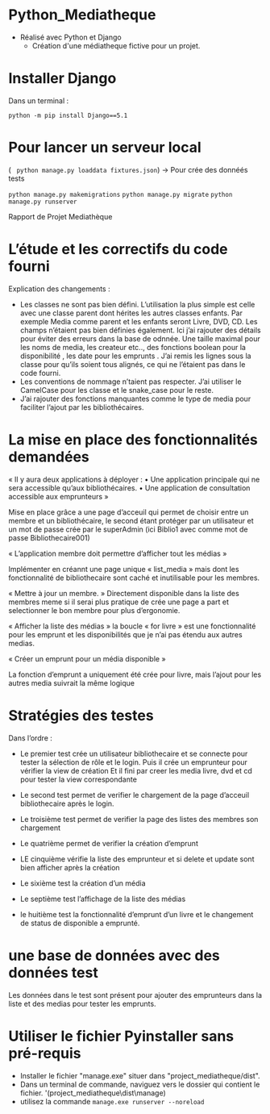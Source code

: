 # Python_Mediatheque

- Réalisé avec Python et Django
  - Création d'une médiatheque fictive pour un projet.

# Installer Django

Dans un terminal : 

`python -m pip install Django==5.1`

# Pour lancer un serveur local

( ` python manage.py loaddata fixtures.json`) -> Pour crée des donnéés tests

`python manage.py makemigrations`
`python manage.py migrate`
`python manage.py runserver`


Rapport de Projet
Mediathèque


 # L’étude et les correctifs du code fourni 

Explication des changements : 
- Les classes ne sont pas bien défini. L’utilisation la plus simple est celle avec une classe parent dont hérites les autres classes enfants. Par exemple Media comme parent et les enfants seront Livre, DVD, CD.
Les champs n’étaient pas bien définies également. Ici j’ai rajouter des détails pour éviter des erreurs dans la base de odnnée. Une taille maximal pour les noms de media, les createur etc.., des fonctions boolean pour la disponibilité , les date pour les emprunts .
J’ai remis les lignes sous la classe pour qu’ils soient tous alignés, ce qui ne l’étaient pas dans le code fourni. 
- Les conventions de nommage n’taient pas respecter. J’ai utiliser le CamelCase pour les classe et le snake_case pour le reste. 
- J’ai rajouter des fonctions manquantes comme le type de media pour faciliter l’ajout par les bibliothécaires.


# La mise en place des fonctionnalités demandées 

« Il y aura deux applications à déployer : 
• Une application principale qui ne sera accessible qu’aux bibliothécaires. 
• Une application de consultation accessible aux emprunteurs »

Mise en place grâce a une page d’acceuil qui permet de choisir entre un membre et un bibliothécaire, le second étant protéger par un utilisateur et un mot de passe crée par le superAdmin (ici Biblio1 avec comme mot de passe Bibliothecaire001)

« L’application membre doit permettre d’afficher tout les médias »

Implémenter en créannt une page unique « list_media » mais dont les fonctionnalité de bibliothecaire sont caché et inutilisable pour les membres.

« Mettre à jour un membre. »
Directement disponible dans la liste des membres meme si il serai plus pratique de crée une page a part et selectionner le bon membre pour plus d’ergonomie.

« Afficher la liste des médias »
la boucle « for livre » est une fonctionnalité pour les emprunt et les disponibilités que je n’ai pas étendu aux autres medias.

« Créer un emprunt pour un média disponible »

 La fonction d’emprunt a uniquement été crée pour livre, mais l’ajout pour les autres media suivrait la même logique


 # Stratégies des testes

Dans l’ordre :  
- Le premier test crée un utilisateur bibliothecaire et se connecte pour tester la sélection de rôle et le login.
Puis il crée un emprunteur pour vérifier la view de création
Et il fini par creer les media livre, dvd et cd pour tester la view correspondante

- Le second test permet de verifier le chargement de la page d’acceuil bibliothecaire après le login.

- Le troisième test permet de verifier la page des listes des membres  son chargement

- Le quatrième permet de verifier la création d’emprunt

- LE cinquième vérifie la liste des emprunteur et si delete et update sont bien afficher après la création

- Le sixième test la création d’un média

- Le septième test l’affichage de la liste des médias

- le huitième test la fonctionnalité d’emprunt d’un livre et le changement de status de disponible a emprunté.



# une base de données avec des données test 


Les données dans le test sont présent pour ajouter des emprunteurs dans la liste et des medias pour tester les emprunts. 






# Utiliser le fichier Pyinstaller sans pré-requis

- Installer le fichier "manage.exe" situer dans "project_mediatheque/dist".
- Dans un terminal de commande, naviguez vers  le dossier qui contient le fichier. '(project_mediatheque\dist\manage)
- utilisez la commande `manage.exe runserver --noreload`
